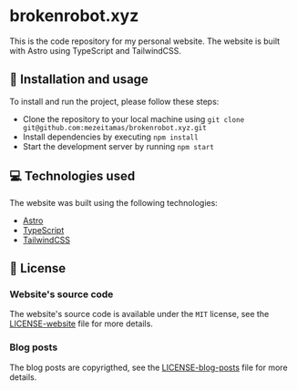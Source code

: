 # brokenrobot.xyz

This is the code repository for my personal website. The website is built with Astro using TypeScript and TailwindCSS.

## 🚀 Installation and usage

To install and run the project, please follow these steps:

- Clone the repository to your local machine using `git clone git@github.com:mezeitamas/brokenrobot.xyz.git`
- Install dependencies by executing `npm install`
- Start the development server by running `npm start`

## 💻 Technologies used

The website was built using the following technologies:

- [Astro](https://astro.build/)
- [TypeScript](https://www.typescriptlang.org/)
- [TailwindCSS](https://tailwindcss.com/)

## 📄 License

### Website's source code

The website's source code is available under the `MIT` license, see the [LICENSE-website](LICENSE-website) file for more details.

### Blog posts

The blog posts are copyrigthed, see the [LICENSE-blog-posts](LICENSE-blog-posts) file for more details.
